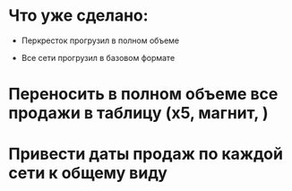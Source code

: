 # Что уже сделано:
* Перкресток прогрузил в полном объеме


* Все сети прогрузил в базовом формате

# Переносить в полном объеме все продажи в таблицу (x5, магнит, )
# Привести даты продаж по каждой сети к общему виду
